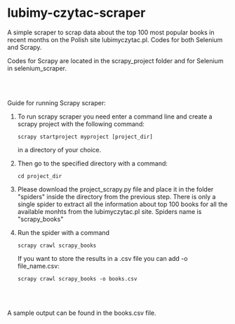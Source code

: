 # lubimy-czytac-scraper
A simple scraper to scrap data about the top 100 most popular books in recent months on the Polish site lubimyczytac.pl. Codes for both Selenium and Scrapy. 

Codes for Scrapy are located in the scrapy_project folder and for Selenium in selenium_scraper.

<br/><br/>

Guide for running Scrapy scraper:

1. To run scrapy scraper you need enter a command line and create a scrapy project with the following command:  
   ```
   scrapy startproject myproject [project_dir]
   ```
   in a directory of your choice.  

2. Then go to the specified directory with a command:  
   ```
   cd project_dir 
   ```

3. Please download the project_scrapy.py file and place it in the folder "spiders" inside the directory from the previous step. There is only a single spider to extract all the information about top 100 books for all the available monhts from the lubimyczytac.pl site. Spiders name is "scrapy_books" 

4. Run the spider with a command   
   ```
   scrapy crawl scrapy_books
   ```

   If you want to store the results in a .csv file you can add -o file_name.csv:   
   ```
   scrapy crawl scrapy_books -o books.csv
   ```

<br/><br/>

A sample output can be found in the books.csv file.

